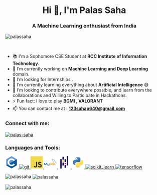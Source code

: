 <h1 align="center">Hi 👋, I'm Palas Saha</h1>
<h3 align="center">A Machine Learning enthusiast from India</h3>

<p align="left"> <img src="https://komarev.com/ghpvc/?username=palassaha&label=Profile%20views&color=0e75b6&style=flat" alt="palassaha" /> </p>

<p align="left"> <a href="https://twitter.com/" target="blank"><img src="https://img.shields.io/twitter/follow/?logo=twitter&style=for-the-badge" alt="" /></a> </p>

- 📚 I'm a Sophomore CSE Student at **RCC Institute of Information Technology**.
- 🌱 I’m currently working on **Machine Learning and Deep Learning** domain.
- 👯 I’m looking for Internships .  
- 🔭 I’m currently learning everything about **Artificial Intelligence** 😅
- 💞️ I’m looking to contribute everywhere possible, and learn from the collaborations and Willing to Participate in Hackathons.
- ⚡ Fun fact: I love to play **BGMI , VALORANT**
- 📫 You can contact me at : **123sahap640@gmail.com**

<h3 align="left">Connect with me:</h3>
<p align="left">
<a href="https://linkedin.com/in/palas-saha" target="blank"><img align="center" src="https://raw.githubusercontent.com/rahuldkjain/github-profile-readme-generator/master/src/images/icons/Social/linked-in-alt.svg" alt="palas-saha" height="30" width="40" /></a>
</p>

<h3 align="left">Languages and Tools:</h3>
<p align="left"> <a href="https://www.cprogramming.com/" target="_blank" rel="noreferrer"> <img src="https://raw.githubusercontent.com/devicons/devicon/master/icons/c/c-original.svg" alt="c" width="40" height="40"/> </a> <a href="https://git-scm.com/" target="_blank" rel="noreferrer"> <img src="https://www.vectorlogo.zone/logos/git-scm/git-scm-icon.svg" alt="git" width="40" height="40"/> </a> <a href="https://developer.mozilla.org/en-US/docs/Web/JavaScript" target="_blank" rel="noreferrer"> <img src="https://raw.githubusercontent.com/devicons/devicon/master/icons/javascript/javascript-original.svg" alt="javascript" width="40" height="40"/> </a> <a href="https://www.mysql.com/" target="_blank" rel="noreferrer"> <img src="https://raw.githubusercontent.com/devicons/devicon/master/icons/mysql/mysql-original-wordmark.svg" alt="mysql" width="40" height="40"/> </a> <a href="https://pandas.pydata.org/" target="_blank" rel="noreferrer"> <img src="https://raw.githubusercontent.com/devicons/devicon/2ae2a900d2f041da66e950e4d48052658d850630/icons/pandas/pandas-original.svg" alt="pandas" width="40" height="40"/> </a> <a href="https://www.python.org" target="_blank" rel="noreferrer"> <img src="https://raw.githubusercontent.com/devicons/devicon/master/icons/python/python-original.svg" alt="python" width="40" height="40"/> </a> <a href="https://scikit-learn.org/" target="_blank" rel="noreferrer"> <img src="https://upload.wikimedia.org/wikipedia/commons/0/05/Scikit_learn_logo_small.svg" alt="scikit_learn" width="40" height="40"/> </a> <a href="https://www.tensorflow.org" target="_blank" rel="noreferrer"> <img src="https://www.vectorlogo.zone/logos/tensorflow/tensorflow-icon.svg" alt="tensorflow" width="40" height="40"/> </a> </p>

<p><img align="left" src="https://github-readme-stats.vercel.app/api/top-langs?username=palassaha&show_icons=true&locale=en&layout=compact" alt="palassaha" /></p>

<p>&nbsp;<img align="center" src="https://github-readme-stats.vercel.app/api?username=palassaha&show_icons=true&locale=en" alt="palassaha" /></p>

<p><img align="center" src="https://github-readme-streak-stats.herokuapp.com/?user=palassaha&" alt="palassaha" /></p>
